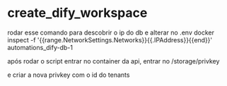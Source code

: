 # create_dify_workspace

rodar esse comando para descobrir o ip do db e alterar no .env
docker inspect -f '{{range.NetworkSettings.Networks}}{{.IPAddress}}{{end}}' automations_dify-db-1

após rodar o script entrar no container da api, entrar no /storage/privkey

e criar a nova privkey com o id do tenants